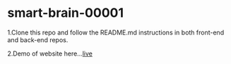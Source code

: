# smart-brain-00001

1.Clone this repo and follow the README.md instructions in both front-end and back-end repos.

2.Demo of website here...[live](https://smart-brain-00001.herokuapp.com/)
